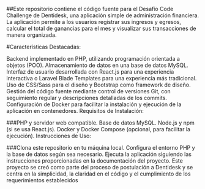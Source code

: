 ##Este repositorio contiene el código fuente para el Desafío Code Challenge de Dentidesk, una aplicación simple de administración financiera. La aplicación permite a los usuarios registrar sus ingresos y egresos, calcular el total de ganancias para el mes y visualizar sus transacciones de manera organizada.

#Características Destacadas:

Backend implementado en PHP, utilizando programación orientada a objetos (POO).
Almacenamiento de datos en una base de datos MySQL.
Interfaz de usuario desarrollada con React.js para una experiencia interactiva o Laravel Blade Templates para una experiencia más tradicional.
Uso de CSS/Sass para el diseño y Bootstrap como framework de diseño.
Gestión del código fuente mediante control de versiones Git, con seguimiento regular y descripciones detalladas de los commits.
Configuración de Docker para facilitar la instalación y ejecución de la aplicación en contenedores.
Requisitos de Instalación:

###PHP y servidor web compatible.
Base de datos MySQL.
Node.js y npm (si se usa React.js).
Docker y Docker Compose (opcional, para facilitar la ejecución).
Instrucciones de Uso:

###Clona este repositorio en tu máquina local.
Configura el entorno PHP y la base de datos según sea necesario.
Ejecuta la aplicación siguiendo las instrucciones proporcionadas en la documentación del proyecto.
Este proyecto se creó como parte del proceso de postulación a Dentidesk y se centra en la simplicidad, la claridad en el código y el cumplimiento de los requerimientos establecidos
